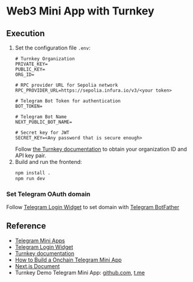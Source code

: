# Web3 Mini App with Turnkey
## Execution

1. Set the configuration file `.env`:
	```env
	# Turnkey Organization
	PRIVATE_KEY=
	PUBLIC_KEY=
	ORG_ID=

	# RPC provider URL for Sepolia network
	RPC_PROVIDER_URL=https://sepolia.infura.io/v3/<your token>

	# Telegram Bot Token for authentication
	BOT_TOKEN=

    # Telegram Bot Name
    NEXT_PUBLIC_BOT_NAME=

	# Secret key for JWT
	SECRET_KEY=<Any password that is secure enough>
	```
	Follow [the Turnkey documentation](https://docs.turnkey.com/getting-started/quickstart) to obtain your organization ID and API key pair.  
2. Build and run the frontend:
	```bash
	npm install .
	npm run dev
	```

### Set Telegram OAuth domain
Follow [Telegram Login Widget](https://core.telegram.org/widgets/login) to set domain with [Telegram BotFather](https://t.me/BotFather)

## Reference
* [Telegram Mini Apps](https://core.telegram.org/bots/webapps)
* [Telegram Login Widget](https://core.telegram.org/widgets/login)
* [Turnkey documentation](https://docs.turnkey.com/getting-started/quickstart)
* [How to Build a Onchain Telegram Mini App](https://youtu.be/ojUSPOwbpWo?si=U4mriokMMMQVD-2_)
* [Next.js Document](https://nextjs.org/)
* Turnkey Demo Telegram Mini App: [github.com](https://github.com/tkhq/demo-telegram-mini-app), [t.me](https://t.me/TurnkeyDemoAppBot)